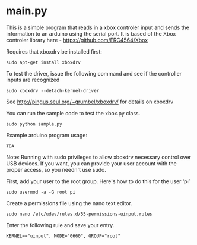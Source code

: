 main.py
=======

This is a simple program that reads in a xbox controler input and sends the information to an arduino using the serial port. It is based of the Xbox controler library here - https://github.com/FRC4564/Xbox

Requires that xboxdrv be installed first:

    sudo apt-get install xboxdrv

To test the driver, issue the following command and see if the controller inputs are recognized

    sudo xboxdrv --detach-kernel-driver

See http://pingus.seul.org/~grumbel/xboxdrv/ for details on xboxdrv

You can run the sample code to test the xbox.py class.

    sudo python sample.py

Example arduino program usage:

	TBA

Note:
Running with sudo privileges to allow xboxdrv necessary control over USB devices.
If you want, you can provide your user account with the proper access, so you needn't use sudo.

First, add your user to the root group. Here's how to do this for the user ‘pi’

    sudo usermod -a -G root pi

Create a permissions file using the nano text editor.

    sudo nano /etc/udev/rules.d/55-permissions-uinput.rules

Enter the following rule and save your entry.

    KERNEL=="uinput", MODE="0660", GROUP="root"

